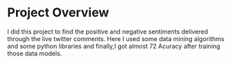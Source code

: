 # Project Overview

I did this project to find the positive and negative sentiments delivered through the live twitter comments.
Here I used some data mining algorithms and some python libraries and finally,I got almost 72 Acuracy after training those data models.
